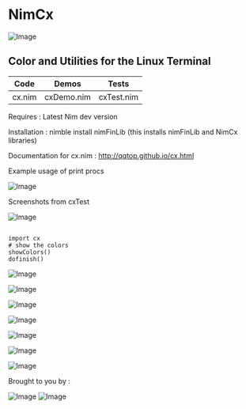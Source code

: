 # NimCx

![Image](http://qqtop.github.io/nimcolors11.png?raw=true)


Color and Utilities for the Linux Terminal
-------------------------------------------



| Code           | Demos            | Tests            |
|----------------|------------------|------------------|
| cx.nim         | cxDemo.nim       | cxTest.nim       |


Requires     : Latest Nim dev version


Installation : nimble install nimFinLib    (this installs nimFinLib and NimCx libraries)



Documentation for cx.nim : http://qqtop.github.io/cx.html


Example usage of print procs 


![Image](http://qqtop.github.io/sierpcxdemo.png?raw=true)


Screenshots from cxTest


![Image](http://qqtop.github.io/nimcolors9.png?raw=true)



```nimrod         

import cx
# show the colors
showColors()
dofinish()

```


![Image](http://qqtop.github.io/nimcolors33.png?raw=true)

![Image](http://qqtop.github.io/nimcolors34.png?raw=true)

![Image](http://qqtop.github.io/nimcolors35.png?raw=true)

![Image](http://qqtop.github.io/nimcolors36.png?raw=true)

![Image](http://qqtop.github.io/colorCJKDemo.png?raw=true)

![Image](http://qqtop.github.io/nimcolors10.png?raw=true)

![Image](http://qqtop.github.io/nimcolors13.png?raw=true)



Brought to you by :
  
  
   ![Image](http://qqtop.github.io/gnu2.png?raw=true)  ![Image](http://qqtop.github.io/gnu.png?raw=true)



